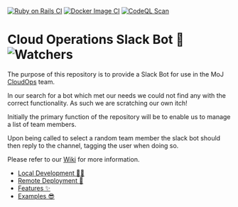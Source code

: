 [![Ruby on Rails CI](https://img.shields.io/github/workflow/status/ministryofjustice/cloud-operations-slack-bot/Ruby%20on%20Rails%20CI/main?label=Tests&logo=Ruby&logoColor=crimson&style=for-the-badge&color=success)](https://github.com/ministryofjustice/cloud-operations-slack-bot/actions/workflows/rubyonrails.yml)  [![Docker Image CI](https://img.shields.io/github/workflow/status/ministryofjustice/cloud-operations-slack-bot/Docker%20Image%20CI/main?logo=Docker&style=for-the-badge&color=9cf)](https://github.com/ministryofjustice/cloud-operations-slack-bot/actions/workflows/docker-image.yml) [![CodeQL Scan](https://img.shields.io/github/workflow/status/ministryofjustice/cloud-operations-slack-bot/CodeQL?color=ff69b4&label=CodeQL%20Scan&logo=Ruby&logoColor=crimson&style=for-the-badge)](https://github.com/ministryofjustice/cloud-operations-slack-bot/actions/workflows/codeql-analysis.yml)  

# Cloud Operations Slack Bot :robot: ![Watchers](https://img.shields.io/github/watchers/ministryofjustice/cloud-operations-slack-bot?style=social)  

The purpose of this repository is to provide a Slack Bot for use in the MoJ [CloudOps](https://ministryofjustice.github.io/cloud-operations/#cloud-operations) team.  

In our search for a bot which met our needs we could not find any with the correct functionality. As such we are scratching our own itch!  

Initially the primary function of the repository will be to enable us to manage a list of team members.  

Upon being called to select a random team member the slack bot should then reply to the channel, tagging the user when doing so.  

Please refer to our [Wiki](https://github.com/ministryofjustice/cloud-operations-slack-bot/wiki/) for more information.

- [Local Development 👩‍💻](https://github.com/ministryofjustice/cloud-operations-slack-bot/wiki/1.-Local-Development-%F0%9F%91%A9%E2%80%8D%F0%9F%92%BB)
- [Remote Deployment 🤝](https://github.com/ministryofjustice/cloud-operations-slack-bot/wiki/2.-Remote-Deployment-%F0%9F%A4%9D)
- [Features ✨](https://github.com/ministryofjustice/cloud-operations-slack-bot/wiki/3.-Features-%E2%9C%A8)
- [Examples 😎](https://github.com/ministryofjustice/cloud-operations-slack-bot/wiki/4.-Examples-%F0%9F%A7%90)
